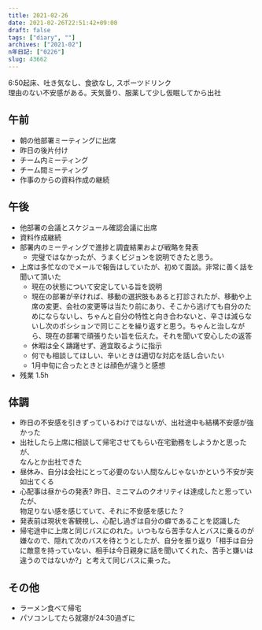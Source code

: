 ```yaml
---
title: 2021-02-26
date: 2021-02-26T22:51:42+09:00
draft: false
tags: ["diary", ""]
archives: ["2021-02"]
n年日記: ["0226"]
slug: 43662
---
```

6:50起床、吐き気なし、食欲なし, スポーツドリンク  
理由のない不安感がある。天気曇り、服薬して少し仮眠してから出社
## 午前
- 朝の他部署ミーティングに出席
- 昨日の後片付け
- チーム内ミーティング
- チーム間ミーティング
- 作事のからの資料作成の継続
## 午後
- 他部署の会議とスケジュール確認会議に出席
- 資料作成継続
- 部署内のミーティングで進捗と調査結果および戦略を発表
  - 完璧ではなかったが、うまくビジョンを説明できたと思う。
- 上席は多忙なのでメールで報告はしていたが、初めて面談。非常に善く話を聞いて頂いた　　
  - 現在の状態について安定している旨を説明 
  - 現在の部署が辛ければ、移動の選択肢もあると打診されたが、移動や上席の変更、会社の変更等は当たり前にあり、そこから逃げても自分のためにならないし、ちゃんと自分の特性と向き合わないと、辛さは減らないし次のポシションで同じことを繰り返すと思う。ちゃんと治しながら、現在の部署で頑張りたい旨を伝えた。それを聞いて安心したの返答
  - 休暇は全く躊躇せず、適宜取るように指示
  - 何でも相談してほしい、辛いときは適切な対応を話し合いたい
  - 1月中旬に合ったときとは顔色が違うと感想
- 残業 1.5h
## 体調
- 昨日の不安感を引きずっているわけではないが、出社途中も結構不安感が強かった
- 出社したら上席に相談して帰宅させてもらい在宅勤務をしようかと思ったが、  
なんとか出社できた
- 昼休み、自分は会社にとって必要のない人間なんじゃないかという不安が突如出てくる
- 心配事は昼からの発表? 昨日、ミニマムのクオリティは達成したと思っていたが、  
物足りない感を感じていて、それに不安感を感じた？  
- 発表前は現状を客観視し、心配し過ぎは自分の癖であることを認識した
- 帰宅途中に上席と同じバスにのれた。いつもなら苦手な人とバスに乗るのが嫌なので、隠れて次のバスを待とうとしたが、自分を振り返り「相手は自分に敵意を持っていない、相手は今日親身に話を聞いてくれた、苦手と嫌いは違うのではないか?」と考えて同じバスに乗った。
## その他
- ラーメン食べて帰宅
- パソコンしてたら就寝が24:30過ぎに
